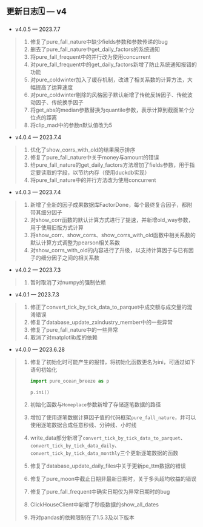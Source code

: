 ## 更新日志🗓 — v4


* v4.0.5 — 2023.7.7

> 1. 修复了pure_fall_nature中缺少fields参数和参数传递的bug
> 2. 删去了pure_fall_nature中get_daily_factors的系统通知
> 3. 将pure_fall_frequent中的并行改为使用concurrent
> 4. 对pure_fall_frequent中的get_daily_factors新增了防止系统通知报错的功能
> 5. 对pure_coldwinter加入了缓存机制，改进了相关系数的计算方法，大幅提高了运算速度
> 6. 对pure_coldwinter剔除的风格因子默认新增了传统反转因子、传统波动因子、传统换手因子
> 7. 将get_abs的median参数替换为quantile参数，表示计算到截面某个分位点的距离
> 8. 将clip_mad中的参数n默认值改为5


* v4.0.4 — 2023.7.4

> 1. 优化了show_corrs_with_old的结果展示排序
> 2. 修复了pure_fall_nature中关于money与amount的错误
> 3. 给pure_fall_nature的get_daily_factors方法增加了fields参数，用于指定要读取的字段，以节约内存（使用duckdb实现）
> 4. 将pure_fall_nature中的并行方法改为使用concurrent


* v4.0.3 — 2023.7.4

> 1. 新增了全新的因子成果数据库FactorDone，每个最终复合因子，都附带其细分因子
> 2. 对show_corr函数的默认计算方式进行了提速，并新增old_way参数，用于使用旧版方式计算
> 3. 将show_corr、show_corrs、show_corrs_with_old函数中相关系数的默认计算方式调整为pearson相关系数
> 4. 对show_corrs_with_old的内容进行了升级，以支持计算因子与已有因子的细分因子之间的相关系数


* v4.0.2 — 2023.7.3

> 1. 暂时取消了对numpy的强制依赖


* v4.0.1 — 2023.7.3

> 1. 修正了convert_tick_by_tick_data_to_parquet中成交额与成交量的混淆错误
> 2. 修复了database_update_zxindustry_member中的一些异常
> 3. 修复了pure_fall_nature中的一些异常
> 4. 取消了对matplotlib库的依赖


* v4.0.0 — 2023.6.28

> 1. 修复了初始化时可能产生的报错，将初始化函数更名为ini，可通过如下语句初始化
>
>    ```python
>    import pure_ocean_breeze as p
>          
>    p.ini()
>    ```
> 2. 初始化函数与`Homeplace`参数新增了存储逐笔数据的路径
> 3. 增加了使用逐笔数据计算因子值的代码框架`pure_fall_nature`，并可以使用逐笔数据合成任意秒线、分钟线、小时线
> 4. write_data部分新增了`convert_tick_by_tick_data_to_parquet`、`convert_tick_by_tick_data_daily`、`convert_tick_by_tick_data_monthly`三个更新逐笔数据的函数
> 5. 修复了database_update_daily_files中关于更新pe_ttm数据的错误
> 6. 修复了pure_moon中截止日期非最新日期时，关于多头超均收益的错误
> 7. 修复了pure_fall_frequent中确实日期仅为异常日期时的bug
> 8. ClickHouseClient中新增了秒级数据的show_all_dates
> 9. 将对pandas的依赖限制在了1.5.3及以下版本